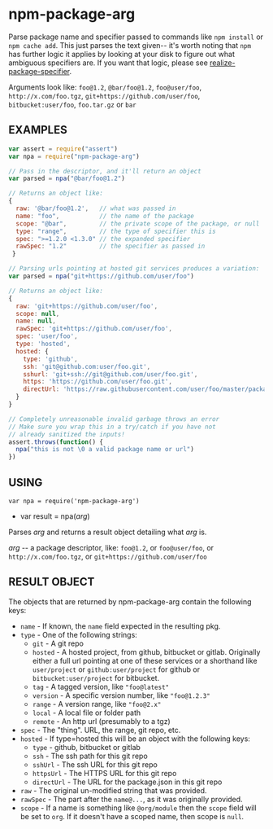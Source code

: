 # npm-package-arg

Parse package name and specifier passed to commands like `npm install` or
`npm cache add`.  This just parses the text given-- it's worth noting that
`npm` has further logic it applies by looking at your disk to figure out
what ambiguous specifiers are.  If you want that logic, please see
[realize-package-specifier].

[realize-package-specifier]: https://www.npmjs.org/package/realize-package-specifier

Arguments look like: `foo@1.2`, `@bar/foo@1.2`, `foo@user/foo`, `http://x.com/foo.tgz`,
`git+https://github.com/user/foo`, `bitbucket:user/foo`, `foo.tar.gz` or `bar`






















































































<extoc></extoc>

## EXAMPLES

```javascript
var assert = require("assert")
var npa = require("npm-package-arg")

// Pass in the descriptor, and it'll return an object
var parsed = npa("@bar/foo@1.2")

// Returns an object like:
{
  raw: '@bar/foo@1.2',   // what was passed in
  name: "foo",           // the name of the package
  scope: "@bar",         // the private scope of the package, or null
  type: "range",         // the type of specifier this is
  spec: ">=1.2.0 <1.3.0" // the expanded specifier
  rawSpec: "1.2"         // the specifier as passed in
 }

// Parsing urls pointing at hosted git services produces a variation:
var parsed = npa("git+https://github.com/user/foo")

// Returns an object like:
{
  raw: 'git+https://github.com/user/foo',
  scope: null,
  name: null,
  rawSpec: 'git+https://github.com/user/foo',
  spec: 'user/foo',
  type: 'hosted',
  hosted: {
    type: 'github',
    ssh: 'git@github.com:user/foo.git',
    sshurl: 'git+ssh://git@github.com/user/foo.git',
    https: 'https://github.com/user/foo.git',
    directUrl: 'https://raw.githubusercontent.com/user/foo/master/package.json'
  }
}

// Completely unreasonable invalid garbage throws an error
// Make sure you wrap this in a try/catch if you have not
// already sanitized the inputs!
assert.throws(function() {
  npa("this is not \0 a valid package name or url")
})
```

## USING

`var npa = require('npm-package-arg')`

* var result = npa(*arg*)

Parses *arg* and returns a result object detailing what *arg* is.

*arg* -- a package descriptor, like: `foo@1.2`, or `foo@user/foo`, or
`http://x.com/foo.tgz`, or `git+https://github.com/user/foo`

## RESULT OBJECT

The objects that are returned by npm-package-arg contain the following
keys:

* `name` - If known, the `name` field expected in the resulting pkg.
* `type` - One of the following strings:
  * `git` - A git repo
  * `hosted` - A hosted project, from github, bitbucket or gitlab. Originally
    either a full url pointing at one of these services or a shorthand like
    `user/project` or `github:user/project` for github or `bitbucket:user/project`
    for bitbucket.
  * `tag` - A tagged version, like `"foo@latest"`
  * `version` - A specific version number, like `"foo@1.2.3"`
  * `range` - A version range, like `"foo@2.x"`
  * `local` - A local file or folder path
  * `remote` - An http url (presumably to a tgz)
* `spec` - The "thing".  URL, the range, git repo, etc.
* `hosted` - If type=hosted this will be an object with the following keys:
  * `type` - github, bitbucket or gitlab
  * `ssh` - The ssh path for this git repo
  * `sshUrl` - The ssh URL for this git repo
  * `httpsUrl` - The HTTPS URL for this git repo
  * `directUrl` - The URL for the package.json in this git repo
* `raw` - The original un-modified string that was provided.
* `rawSpec` - The part after the `name@...`, as it was originally
  provided.
* `scope` - If a name is something like `@org/module` then the `scope`
  field will be set to `org`.  If it doesn't have a scoped name, then
  scope is `null`.
